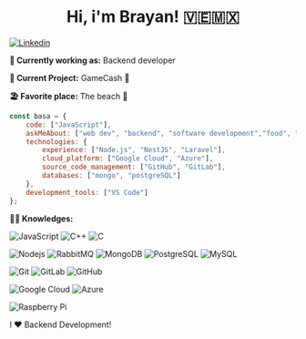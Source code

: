 <h1 align= "center"><b>Hi, i'm Brayan!</b> 🇻🇪🇲🇽</h1>

[![Linkedin](https://img.shields.io/badge/-LinkedIn-222222?style=flat-square&logo=Linkedin&logoColor=white&link=https://www.linkedin.com/in/brayan-salas-355734ab/)](https://www.linkedin.com/in/brayan-salas-355734ab/)

**💼 Currently working as:** Backend developer

**🔭 Current Project:** GameCash 🚀

**🏖️ Favorite place:** The beach 🌊

```javascript
const basa = {
    code: ["JavaScript"],
    askMeAbout: ["web dev", "backend", "software development","food", "reggaeton"],
    technologies: {
        experience: ["Node.js", "NestJS", "Laravel"],
        cloud_platform: ["Google Cloud", "Azure"],
        source_code_management: ["GitHub", "GitLab"],
        databases: ["mongo", "postgreSQL"]
    },
    development_tools: ["VS Code"]
};
```


**:man_technologist: Knowledges:** 

![JavaScript](https://img.shields.io/badge/-JavaScript-black?style=flat-square&logo=javascript)
![C++](https://img.shields.io/badge/-C++-00599C?style=flat-square&logo=c++)
![C](https://img.shields.io/badge/-A8B9CC?style=flat-square&logo=c&logoColor=white)

![Nodejs](https://img.shields.io/badge/-Nodejs-black?style=flat-square&logo=Node.js)
![RabbitMQ](https://img.shields.io/badge/-RabbitMQ-black?style=flat-square&logo=rabbitmq)
![MongoDB](https://img.shields.io/badge/-MongoDB-black?style=flat-square&logo=mongodb)
![PostgreSQL](https://img.shields.io/badge/-PostgreSQL-336791?style=flat-square&logo=postgresql)
![MySQL](https://img.shields.io/badge/-MySQL-black?style=flat-square&logo=mysql)

![Git](https://img.shields.io/badge/-Git-black?style=flat-square&logo=git)
![GitLab](https://img.shields.io/badge/-GitLab-FCA121?style=flat-square&logo=gitlab)
![GitHub](https://img.shields.io/badge/-GitHub-181717?style=flat-square&logo=github)

![Google Cloud](https://img.shields.io/badge/Google%20Cloud-black?style=flat-square&logo=google-cloud)
![Azure](https://img.shields.io/badge/Azure-232F3E?style=flat-square&logo=azure)

![Raspberry Pi](https://img.shields.io/badge/-Raspberry%20Pi-C51A4A?style=flat-square&logo=Raspberry-Pi)


I ❤️ Backend Development!
